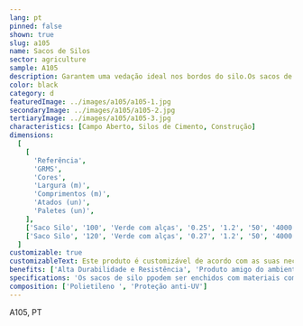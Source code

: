 ```yaml
---
lang: pt
pinned: false
shown: true
slug: a105
name: Sacos de Silos
sector: agriculture
sample: A105
description: Garantem uma vedação ideal nos bordos do silo.Os sacos de silos têm vantagens sobre os silos convencionais, pois proporcionam uma selagem mais eficaz contra o ar, o que ajuda a prevenir o crescimento de bactérias indesejadas e a deterioração do alimento.
color: black
category: d
featuredImage: ../images/a105/a105-1.jpg
secondaryImage: ../images/a105/a105-2.jpg
tertiaryImage: ../images/a105/a105-3.jpg
characteristics: [Campo Aberto, Silos de Cimento, Construção]
dimensions:
  [
    [
      'Referência',
      'GRMS',
      'Cores',
      'Largura (m)',
      'Comprimentos (m)',
      'Atados (un)',
      'Paletes (un)',
    ],
    ['Saco Silo', '100', 'Verde com alças', '0.25', '1.2', '50', '4000'],
    ['Saco Silo', '120', 'Verde com alças', '0.27', '1.2', '50', '4000'],
  ]
customizable: true
customizableText: Este produto é customizável de acordo com as suas necessidades. Contacte-nos para mais informações.
benefits: ['Alta Durabilidade e Resistência', 'Produto amigo do ambiente e 100% reciclável']
specifications: 'Os sacos de silo ppodem ser enchidos com materiais como cascalho ou gravilha. Depois de colocar as redes de proteção dos silos completamente esticadas para evitar a entrada de ar, aplique os silo bags nas extremidades do silo e/ou por cima do mesmo, para que as redes de proteção fiquem imobilizadas, garantindo assim o fecho completo dos bordos do silo.'
composition: ['Polietileno ', 'Proteção anti-UV']
---
```


A105, PT
